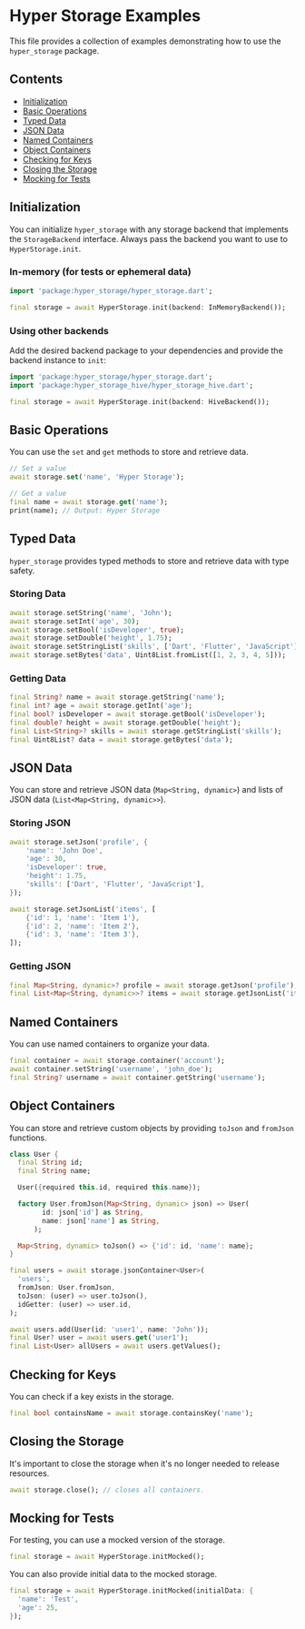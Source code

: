 # Hyper Storage Examples

This file provides a collection of examples demonstrating how to use the `hyper_storage` package.

## Contents

-   [Initialization](#initialization)
-   [Basic Operations](#basic-operations)
-   [Typed Data](#typed-data)
-   [JSON Data](#json-data)
-   [Named Containers](#named-containers)
-   [Object Containers](#object-containers)
-   [Checking for Keys](#checking-for-keys)
-   [Closing the Storage](#closing-the-storage)
-   [Mocking for Tests](#mocking-for-tests)

## Initialization

You can initialize `hyper_storage` with any storage backend that implements the `StorageBackend` interface. Always pass
the backend you want to use to `HyperStorage.init`.

### In-memory (for tests or ephemeral data)

```dart
import 'package:hyper_storage/hyper_storage.dart';

final storage = await HyperStorage.init(backend: InMemoryBackend());
```

### Using other backends

Add the desired backend package to your dependencies and provide the backend instance to `init`:

```dart
import 'package:hyper_storage/hyper_storage.dart';
import 'package:hyper_storage_hive/hyper_storage_hive.dart';

final storage = await HyperStorage.init(backend: HiveBackend());
```

## Basic Operations

You can use the `set` and `get` methods to store and retrieve data.

```dart
// Set a value
await storage.set('name', 'Hyper Storage');

// Get a value
final name = await storage.get('name');
print(name); // Output: Hyper Storage
```

## Typed Data

`hyper_storage` provides typed methods to store and retrieve data with type safety.

### Storing Data

```dart
await storage.setString('name', 'John');
await storage.setInt('age', 30);
await storage.setBool('isDeveloper', true);
await storage.setDouble('height', 1.75);
await storage.setStringList('skills', ['Dart', 'Flutter', 'JavaScript']);
await storage.setBytes('data', Uint8List.fromList([1, 2, 3, 4, 5]));
```

### Getting Data

```dart
final String? name = await storage.getString('name');
final int? age = await storage.getInt('age');
final bool? isDeveloper = await storage.getBool('isDeveloper');
final double? height = await storage.getDouble('height');
final List<String>? skills = await storage.getStringList('skills');
final Uint8List? data = await storage.getBytes('data');
```

## JSON Data

You can store and retrieve JSON data (`Map<String, dynamic>`) and lists of JSON data (`List<Map<String, dynamic>>`).

### Storing JSON

```dart
await storage.setJson('profile', {
    'name': 'John Doe',
    'age': 30,
    'isDeveloper': true,
    'height': 1.75,
    'skills': ['Dart', 'Flutter', 'JavaScript'],
});

await storage.setJsonList('items', [
    {'id': 1, 'name': 'Item 1'},
    {'id': 2, 'name': 'Item 2'},
    {'id': 3, 'name': 'Item 3'},
]);
```

### Getting JSON

```dart
final Map<String, dynamic>? profile = await storage.getJson('profile');
final List<Map<String, dynamic>>? items = await storage.getJsonList('items');
```

## Named Containers

You can use named containers to organize your data.

```dart
final container = await storage.container('account');
await container.setString('username', 'john_doe');
final String? username = await container.getString('username');
```

## Object Containers

You can store and retrieve custom objects by providing `toJson` and `fromJson` functions.

```dart
class User {
  final String id;
  final String name;

  User({required this.id, required this.name});

  factory User.fromJson(Map<String, dynamic> json) => User(
        id: json['id'] as String,
        name: json['name'] as String,
      );

  Map<String, dynamic> toJson() => {'id': id, 'name': name};
}

final users = await storage.jsonContainer<User>(
  'users',
  fromJson: User.fromJson,
  toJson: (user) => user.toJson(),
  idGetter: (user) => user.id,
);

await users.add(User(id: 'user1', name: 'John'));
final User? user = await users.get('user1');
final List<User> allUsers = await users.getValues();
```

## Checking for Keys

You can check if a key exists in the storage.

```dart
final bool containsName = await storage.containsKey('name');
```

## Closing the Storage

It's important to close the storage when it's no longer needed to release resources.

```dart
await storage.close(); // closes all containers.
```

## Mocking for Tests

For testing, you can use a mocked version of the storage.

```dart
final storage = await HyperStorage.initMocked();
```

You can also provide initial data to the mocked storage.

```dart
final storage = await HyperStorage.initMocked(initialData: {
  'name': 'Test',
  'age': 25,
});
```
